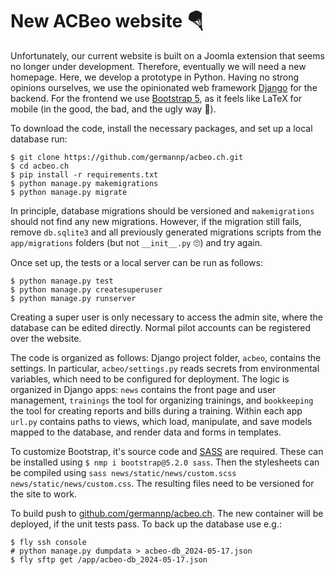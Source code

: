 New ACBeo website 🪂
===================

Unfortunately, our current website is built on a Joomla extension that seems no longer 
under development. Therefore, eventually we will need a new homepage. Here, we develop 
a prototype in Python. Having no strong opinions ourselves, we use the opinionated web 
framework [Django](https://www.djangoproject.com/) for the backend. For the frontend we 
use [Bootstrap 5](https://getbootstrap.com/), as it feels like LaTeX for mobile (in the 
good, the bad, and the ugly way 🤷).

To download the code, install the necessary packages, and set up a local database run:
```
$ git clone https://github.com/germannp/acbeo.ch.git
$ cd acbeo.ch
$ pip install -r requirements.txt
$ python manage.py makemigrations
$ python manage.py migrate
```
In principle, database migrations should be versioned and `makemigrations` should not 
find any new migrations. However, if the migration still fails, remove `db.sqlite3` and 
all previously generated migrations scripts from the `app/migrations` folders (but not 
`__init__.py` 🙄) and try again.

Once set up, the tests or a local server can be run as follows:
```
$ python manage.py test
$ python manage.py createsuperuser
$ python manage.py runserver
```
Creating a super user is only necessary to access the admin site, where the database 
can be edited directly. Normal pilot accounts can be registered over the website.

The code is organized as follows: Django project folder, `acbeo`, contains the settings. 
In particular, `acbeo/settings.py` reads secrets from environmental variables, which 
need to be configured for deployment. The logic is organized in Django apps: `news` 
contains the front page and user management, `trainings` the tool for organizing 
trainings, and `bookkeeping` the tool for creating reports and bills during a training. 
Within each app `url.py` contains paths to views, which load, manipulate, and save models 
mapped to the database, and render data and forms in templates.

To customize Bootstrap, it's source code and [SASS](https://sass-lang.com/) are required. 
These can be installed using `$ nmp i bootstrap@5.2.0 sass`. Then the stylesheets can be
compiled using `sass news/static/news/custom.scss news/static/news/custom.css`. The 
resulting files need to be versioned for the site to work.

To build push to [github.com/germannp/acbeo.ch](https://github.com/germannp/acbeo.ch).
The new container will be deployed, if the unit tests pass. To back up the database use
e.g.:
```
$ fly ssh console
# python manage.py dumpdata > acbeo-db_2024-05-17.json
$ fly sftp get /app/acbeo-db_2024-05-17.json
```